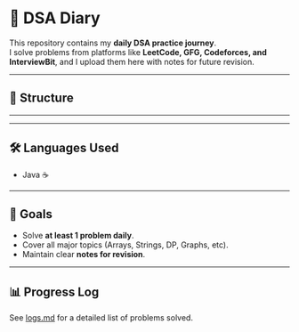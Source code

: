 # 📘 DSA Diary

This repository contains my **daily DSA practice journey**.  
I solve problems from platforms like **LeetCode, GFG, Codeforces, and InterviewBit**, and I upload them here with notes for future revision.

---

## 📂 Structure






---

---

## 🛠️ Languages Used
- Java ☕


---

## 🎯 Goals
- Solve **at least 1 problem daily**.
- Cover all major topics (Arrays, Strings, DP, Graphs, etc).
- Maintain clear **notes for revision**.

---

## 📊 Progress Log
See [logs.md](logs.md) for a detailed list of problems solved.
